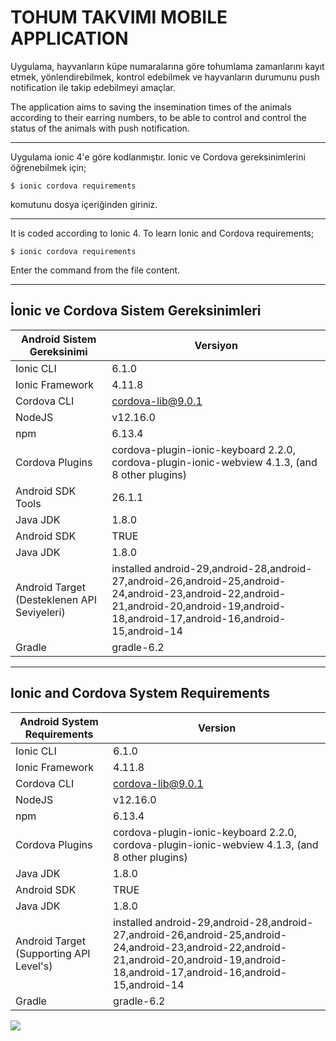 # TOHUM TAKVIMI MOBILE APPLICATION

Uygulama, hayvanların küpe numaralarına göre tohumlama zamanlarını kayıt etmek, yönlendirebilmek, kontrol edebilmek ve hayvanların durumunu push notification ile takip edebilmeyi amaçlar.


The application aims to saving the insemination times of the animals according to their earring numbers, to be able to control and control the status of the animals with push notification.

-----------------------------------------------------------------------------------------

Uygulama ionic 4'e göre kodlanmıştır. Ionic ve Cordova gereksinimlerini öğrenebilmek için;

`$ ionic cordova requirements`

komutunu dosya içeriğinden giriniz.

------------------------------------------------------------------------------------------

It is coded according to Ionic 4. To learn Ionic and Cordova requirements;

`$ ionic cordova requirements`

Enter the command from the file content.

------------------------------------------------------------------------------------------

## İonic ve Cordova Sistem Gereksinimleri

Android Sistem Gereksinimi  | Versiyon 
------------- | -------------
Ionic CLI | 6.1.0
Ionic Framework | 4.11.8
Cordova CLI | cordova-lib@9.0.1
NodeJS | v12.16.0
npm | 6.13.4
Cordova Plugins | cordova-plugin-ionic-keyboard 2.2.0, cordova-plugin-ionic-webview 4.1.3, (and 8 other plugins)
Android SDK Tools | 26.1.1
Java JDK  | 1.8.0
Android SDK  | TRUE
Java JDK  | 1.8.0
Android Target (Desteklenen API Seviyeleri)  | installed android-29,android-28,android-27,android-26,android-25,android-24,android-23,android-22,android-21,android-20,android-19,android-18,android-17,android-16,android-15,android-14
Gradle  | gradle-6.2

------------------------------------------------------------------------------------------


## Ionic and Cordova System Requirements

Android System Requirements  | Version 
------------- | -------------
Ionic CLI | 6.1.0
Ionic Framework | 4.11.8
Cordova CLI | cordova-lib@9.0.1
NodeJS | v12.16.0
npm | 6.13.4
Cordova Plugins | cordova-plugin-ionic-keyboard 2.2.0, cordova-plugin-ionic-webview 4.1.3, (and 8 other plugins)
Java JDK  | 1.8.0
Android SDK  | TRUE
Java JDK  | 1.8.0
Android Target (Supporting API Level's)  | installed android-29,android-28,android-27,android-26,android-25,android-24,android-23,android-22,android-21,android-20,android-19,android-18,android-17,android-16,android-15,android-14
Gradle  | gradle-6.2

![](https://imgur.com/Mc4vV1j)
